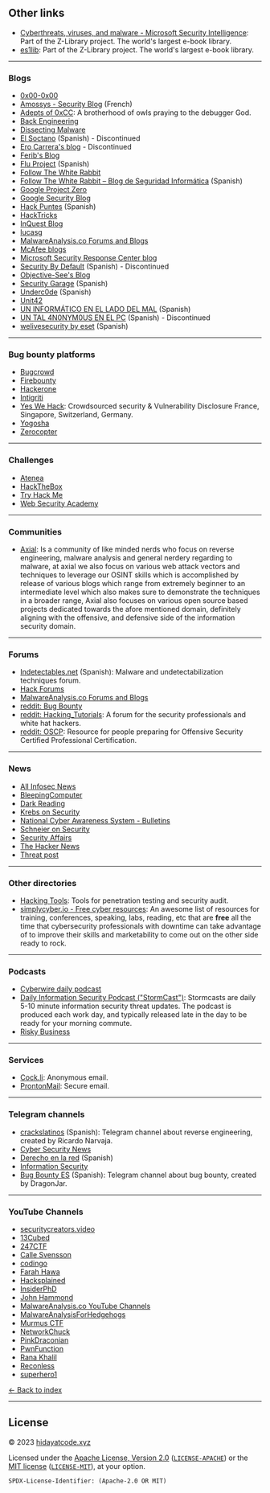 ## Other links
 * [Cyberthreats, viruses, and malware - Microsoft Security Intelligence](https://www.microsoft.com/en-us/wdsi/threats/): Part of the Z-Library project. The world's largest e-book library.
 * [es1lib](https://es1lib.org/): Part of the Z-Library project. The world's largest e-book library.



---



### Blogs
 * [0x00-0x00](https://0x00-0x00.github.io/)
 * [Amossys  - Security Blog](https://blog.amossys.fr/) (French)
 * [Adepts of 0xCC](https://adepts.of0x.cc/): A brotherhood of owls praying to the debugger God.
 * [Back Engineering](https://back.engineering/)
 * [Dissecting Malware](https://dissectingmalwa.re/)
 * [El Soctano](https://soctano.blogspot.com/) (Spanish) - Discontinued
 * [Ero Carrera's blog](http://blog.dkbza.org/) - Discontinued
 * [Ferib's Blog](https://ferib.dev/portfolio.php?t=Blog+post)
 * [Flu Project](https://www.flu-project.com/) (Spanish)
 * [Follow The White Rabbit](https://fwhibbit.es/en/)
 * [Follow The White Rabbit – Blog de Seguridad Informática](https://fwhibbit.es/) (Spanish)
 * [Google Project Zero](https://googleprojectzero.blogspot.com/)
 * [Google Security Blog](https://security.googleblog.com/)
 * [Hack Puntes](https://hackpuntes.com/) (Spanish)
 * [HackTricks](https://book.hacktricks.xyz/)
 * [InQuest Blog](https://inquest.net/blog)
 * [lucasg](https://lucasg.github.io/)
 * [MalwareAnalysis.co Forums and Blogs](https://malwareanalysis.co/forums/)
 * [McAfee blogs](https://www.mcafee.com/blogs/)
 * [Microsoft Security Response Center blog](https://msrc-blog.microsoft.com/)
 * [Security By Default](http://www.securitybydefault.com/) (Spanish) - Discontinued
 * [Objective-See's Blog](https://objective-see.com/blog.html)
 * [Security Garage](https://security-garage.com/) (Spanish)
 * [Underc0de](https://blog.underc0de.org/) (Spanish)
 * [Unit42](https://unit42.paloaltonetworks.com/)
 * [UN INFORMÁTICO EN EL LADO DEL MAL](https://www.elladodelmal.com/) (Spanish)
 * [UN TAL 4N0NYM0US EN EL PC](http://www.enelpc.com/) (Spanish) - Discontinued
 * [welivesecurity by eset](https://www.welivesecurity.com/la-es/category/analisis-malware/) (Spanish)



---



### Bug bounty platforms
 * [Bugcrowd](https://www.bugcrowd.com/)
 * [Firebounty](https://firebounty.com/)
 * [Hackerone](https://www.hackerone.com/)
 * [Intigriti](https://www.intigriti.com/)
 * [Yes We Hack](https://www.yeswehack.com/): Crowdsourced security & Vulnerability Disclosure France, Singapore, Switzerland, Germany.
 * [Yogosha](https://yogosha.com/)
 * [Zerocopter](https://www.zerocopter.com/)



---



### Challenges
 * [Atenea](https://atenea.ccn-cert.cni.es/)
 * [HackTheBox](https://www.hackthebox.eu/)
 * [Try Hack Me](https://www.tryhackme.com/)
 * [Web Security Academy](https://portswigger.net/web-security)



---



### Communities
 * [Axial](https://ax1al.com/): Is a community of like minded nerds who focus on reverse engineering, malware analysis and general nerdery regarding to malware, at axial we also focus on various web attack vectors and techniques to leverage our OSINT skills which is accomplished by release of various blogs which range from extremely beginner to an intermediate level which also makes sure to demonstrate the techniques in a broader range, Axial also focuses on various open source based projects dedicated towards the afore mentioned domain, definitely aligning with the offensive, and defensive side of the information security domain.



---



### Forums

* [Indetectables.net](https://indetectables.net/index.php) (Spanish): Malware and undetectabilization techniques forum.
* [Hack Forums](https://hackforums.net/)
* [MalwareAnalysis.co Forums and Blogs](https://malwareanalysis.co/forums/)
* [reddit: Bug Bounty](https://www.reddit.com/r/bugbounty/)
* [reddit: Hacking_Tutorials](https://www.reddit.com/r/Hacking_Tutorials/): A forum for the security professionals and white hat hackers.
* [reddit: OSCP](https://www.reddit.com/r/oscp/): Resource for people preparing for Offensive Security Certified Professional Certification.



---



### News
 * [All Infosec News](https://allinfosecnews.com/)
 * [BleepingComputer](https://www.bleepingcomputer.com/news/security/)
 * [Dark Reading](https://www.darkreading.com/)
 * [Krebs on Security](https://krebsonsecurity.com/)
 * [National Cyber Awareness System - Bulletins](https://us-cert.cisa.gov/ncas/bulletins)
 * [Schneier on Security](https://www.schneier.com/)
 * [Security Affairs](https://securityaffairs.co/wordpress/)
 * [The Hacker News](https://thehackernews.com/)
 * [Threat post](https://threatpost.com/)
  


---



### Other directories
 * [Hacking Tools](https://en.kali.tools/all/?category): Tools for penetration testing and security audit.
 * [simplycyber.io - Free cyber resources](https://www.simplycyber.io/free-cyber-resources): An awesome list of resources for training, conferences, speaking, labs, reading, etc that are **free** all the time that cybersecurity professionals with downtime can take advantage of to improve their skills and marketability to come out on the other side ready to rock.



---



### Podcasts
 * [Cyberwire daily podcast](https://thecyberwire.com/podcasts/daily-podcast)
 * [Daily Information Security Podcast ("StormCast")](https://isc.sans.edu/podcast.html): Stormcasts are daily 5-10 minute information security threat updates. The podcast is produced each work day, and typically released late in the day to be ready for your morning commute.
 * [Risky Business](https://risky.biz/)
  


---



### Services
* [Cock.li](https://cock.li/): Anonymous email.
* [ProntonMail](https://protonmail.com/): Secure email.



---



### Telegram channels
 * [crackslatinos](https://t.me/crackslatinos) (Spanish): Telegram channel about reverse engineering, created by Ricardo Narvaja.
 * [Cyber Security News](https://t.me/Cyber_Security_Channel)
 * [Derecho en la red](https://t.me/derechodelared) (Spanish)
 * [Information Security](https://t.me/information_security_channel)
 * [Bug Bounty ES](https://t.me/joinchat/C7UlGUXIDvoES-LMwX1Psw) (Spanish): Telegram channel about bug bounty, created by DragonJar.



---



### YouTube Channels
 * [securitycreators.video](https://securitycreators.video/)
 * [13Cubed](https://www.youtube.com/channel/UCy8ntxFEudOCRZYT1f7ya9Q/videos)
 * [247CTF](https://www.youtube.com/channel/UCtGLeKomT06x3xZ2SZp2l9Q/featured)
 * [Calle Svensson](https://www.youtube.com/channel/UC0WMQTG_-WIWm8eacM8D8QQ/videos)
 * [codingo](https://www.youtube.com/channel/UCUfO02gdMDXgOJWdv_jiLMg/videos)
 * [Farah Hawa](https://www.youtube.com/channel/UCq9IyPMXiwD8yBFHkxmN8zg)
 * [Hacksplained](https://www.youtube.com/channel/UCyv6ItVqQPnlFFi2zLxlzXA/videos)
 * [InsiderPhD](https://www.youtube.com/channel/UCPiN9NPjIer8Do9gUFxKv7A/videos)
 * [John Hammond](https://www.youtube.com/channel/UCVeW9qkBjo3zosnqUbG7CFw/videos)
 * [MalwareAnalysis.co YouTube Channels](https://malwareanalysis.co/community/youtube-channels/)
 * [MalwareAnalysisForHedgehogs](https://www.youtube.com/channel/UCVFXrUwuWxNlm6UNZtBLJ-A/videos)
 * [Murmus CTF](https://www.youtube.com/channel/UCUB9vOGEUpw7IKJRoR4PK-A/videos)
 * [NetworkChuck](https://www.youtube.com/watch?v=6CnDdXVTxhU)
 * [PinkDraconian](https://www.youtube.com/channel/UCmXwpkCXmIKjoRLMsq9I3RA/videos)
 * [PwnFunction](https://www.youtube.com/channel/UCW6MNdOsqv2E9AjQkv9we7A)
 * [Rana Khalil](https://www.youtube.com/channel/UCKaK-XPQAbznwIISC46b1oA/videos)
 * [Reconless](https://www.youtube.com/channel/UCCp25j1Zh9vc_WFm-nB9fhQ/videos)
 * [superhero1](https://www.youtube.com/channel/UCm2SwKmx3Ya1HG5RmHR7SCA)


[<- Back to index](README.md)

---
## License

© 2023 [hidayatcode.xyz](https://www.hidayatcode.xyz/)

Licensed under the [Apache License, Version 2.0](https://www.apache.org/licenses/LICENSE-2.0) ([`LICENSE-APACHE`](LICENSE-APACHE)) or the [MIT license](https://opensource.org/licenses/MIT) ([`LICENSE-MIT`](LICENSE-MIT)), at your option.

`SPDX-License-Identifier: (Apache-2.0 OR MIT)`
